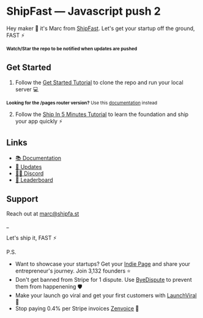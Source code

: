 # ShipFast — Javascript push 2

Hey maker 👋 it's Marc from [ShipFast](https://shipfa.st/docs). Let's get your startup off the ground, FAST ⚡️

<sub>**Watch/Star the repo to be notified when updates are pushed**</sub>

## Get Started

1. Follow the [Get Started Tutorial](https://shipfa.st/docs) to clone the repo and run your local server 💻

<sub>**Looking for the /pages router version?** Use this [documentation](https://shipfa.st/docs-old) instead</sub>

2. Follow the [Ship In 5 Minutes Tutorial](https://shipfa.st/docs/tutorials/ship-in-5-minutes) to learn the foundation and ship your app quickly ⚡️

## Links

-   [📚 Documentation](https://shipfa.st/docs)
-   [📣 Updates](https://shipfast.beehiiv.com/)
-   [🧑‍💻 Discord](https://shipfa.st/dashboard)
-   [🥇 Leaderboard](https://shipfa.st/leaderboard)

## Support

Reach out at marc@shipfa.st

\_

Let's ship it, FAST ⚡️

P.S.

-   Want to showcase your startups? Get your [Indie Page](https://indiepa.ge?ref=shipfast_readme) and share your entrepreneur's journey. Join 3,132 founders ⭐️
-   Don't get banned from Stripe for 1 dispute. Use [ByeDispute](https://byedispute.com/?ref=shipfast_readme) to prevent them from happenening 🛡️
-   Make your launch go viral and get your first customers with [LaunchViral](https://launchvir.al/?ref=shipfast_readme) 🚀
-   Stop paying 0.4% per Stripe invoices [Zenvoice](https://zenvoice.io/?ref=shipfast_readme) 🤕
